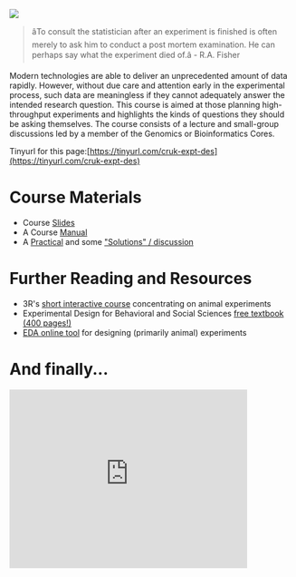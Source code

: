 ![](http://www.swlearning.com/quant/kohler/stat/biographical_sketches/Fisher_3.jpeg)

> âTo consult the statistician after an experiment is finished is often merely to ask him to conduct a post mortem examination. He can perhaps say what the experiment died of.â - R.A. Fisher 

Modern technologies are able to deliver an unprecedented amount of data rapidly. However, without due care and attention early in the experimental process, such data are meaningless if they cannot adequately answer the intended research question. This course is aimed at those planning high-throughput experiments and highlights the kinds of questions they should be asking themselves.
The course consists of a lecture and small-group discussions led by a member of the Genomics or Bioinformatics Cores.

Tinyurl for this page:[https://tinyurl.com/cruk-expt-des](https://tinyurl.com/cruk-expt-des)

# Course Materials

- Course [Slides](ExperimentalDesignCourseSlides.pdf)
- A Course [Manual](ExperimentalDesignManual.pdf)
- A [Practical](ExperimentalDesignPractical.pdf) and some ["Solutions" / discussion](ExperimentalDesignPractical_Solutions.pdf)

# Further Reading and Resources

- 3R's [short interactive course](http://3rs-reduction.co.uk/) concentrating on animal experiments
- Experimental Design for Behavioral and Social Sciences [free textbook (400 pages!)](http://www.stat.cmu.edu/~hseltman/309/Book/Book.pdf)
- [EDA online tool](https://eda.nc3rs.org.uk/) for designing (primarily animal) experiments

# And finally...

<iframe width="420" height="315" src="https://www.youtube.com/embed/Hz1fyhVOjr4" frameborder="0" allowfullscreen></iframe>
